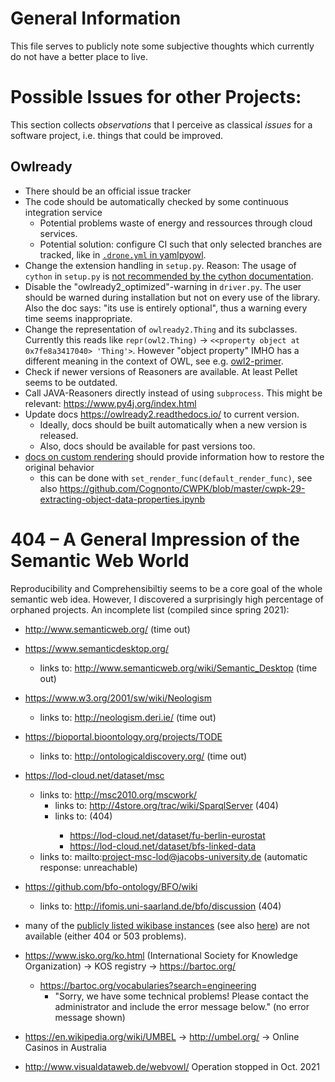 # General Information

This file serves to publicly note some subjective thoughts which currently do not have a better place to live.


# Possible Issues for other Projects:

This section collects *observations* that I perceive as classical *issues* for a software project, i.e. things that could be improved.

## Owlready

- There should be an official issue tracker
- The code should be automatically checked by some continuous integration service
    - Potential problems waste of energy and ressources through cloud services.
    - Potential solution: configure CI such that only selected branches are tracked, like in [`.drone.yml` in yamlpyowl](https://github.com/cknoll/yamlpyowl/blob/main/.drone.yml).
- Change the extension handling in `setup.py`. Reason: The usage of `cython` in `setup.py` is [not recommended by the cython documentation](https://docs.cython.org/en/latest/src/userguide/source_files_and_compilation.html#distributing-cython-modules).
- Disable the "owlready2_optimized"-warning in `driver.py`. The user should be warned during installation but not on every use of the library. Also the doc says: "its use is entirely optional", thus a warning every time seems inappropriate.
- Change the representation of `owlready2.Thing` and its subclasses. Currently this reads like `repr(owl2.Thing)` → `<<property object at 0x7fe8a3417040> 'Thing'>`. However "object property" IMHO has a different meaning in the context of OWL, see e.g. [owl2-primer](https://www.w3.org/TR/owl2-primer/).
- Check if newer versions of Reasoners are available. At least Pellet seems to be outdated.
- Call JAVA-Reasoners directly instead of using `subprocess`. This might be relevant: <https://www.py4j.org/index.html>
- Update docs <https://owlready2.readthedocs.io/> to current version.
    - Ideally, docs should be built automatically when a new version is released.
    - Also, docs should be available for past versions too.
- [docs on custom rendering](https://owlready2.readthedocs.io/en/latest/annotations.html#custom-rendering-of-entities) should provide information how to restore the original behavior
    - this can be done with `set_render_func(default_render_func)`, see also <https://github.com/Cognonto/CWPK/blob/master/cwpk-29-extracting-object-data-properties.ipynb>



# 404 – A General Impression of the Semantic Web World

Reproducibility and Comprehensibiltiy seems to be a core goal of the whole semantic web idea. However, I discovered a surprisingly high percentage of orphaned projects. An incomplete list (compiled since spring 2021):

- http://www.semanticweb.org/ (time out)
- https://www.semanticdesktop.org/
    - links to: http://www.semanticweb.org/wiki/Semantic_Desktop (time out)
- https://www.w3.org/2001/sw/wiki/Neologism
    - links to: http://neologism.deri.ie/ (time out)
- https://bioportal.bioontology.org/projects/TODE
    - links to: http://ontologicaldiscovery.org/ (time out)

- https://lod-cloud.net/dataset/msc
    - links to: http://msc2010.org/mscwork/
        - links to: http://4store.org/trac/wiki/SparqlServer (404)
        - links to: <several other pages> (404)
            - https://lod-cloud.net/dataset/fu-berlin-eurostat
            - https://lod-cloud.net/dataset/bfs-linked-data
    - links to: mailto:project-msc-lod@jacobs-university.de (automatic response: unreachable)
- https://github.com/bfo-ontology/BFO/wiki
    - links to: http://ifomis.uni-saarland.de/bfo/discussion (404)
- many of the [publicly listed wikibase instances](https://wikibase-registry-query.wmflabs.org/#%23defaultView%3ATimeline%0ASELECT%20%3Fitem%20%3FitemLabel%20%3FcreationDate%20%28SAMPLE%28%3Flogo%29%20AS%20%3Fimage%29%0AWHERE%0A%7B%0A%20%20%20%20%3Fitem%20wdt%3AP11%20wd%3AQ20%20.%0A%20%20%20%20%3Fitem%20wdt%3AP5%20%3FcreationDate%20.%0A%09SERVICE%20wikibase%3Alabel%20%7B%20bd%3AserviceParam%20wikibase%3Alanguage%20%22%5BAUTO_LANGUAGE%5D%2Cen%22%20%7D%0A%20%20%20%20OPTIONAL%20%7B%20%3Fitem%20wdt%3AP8%20%3Flogo%20%7D%0A%7D%0AGROUP%20BY%20%3Fitem%20%3FitemLabel%20%3FcreationDate) (see also [here](https://wikibase-registry.wmflabs.org/wiki/Main_Page)) are not available (either 404 or 503 problems).
- https://www.isko.org/ko.html (International Society for Knowledge Organization) -> KOS registry -> https://bartoc.org/
    - https://bartoc.org/vocabularies?search=engineering
        - "Sorry, we have some technical problems! Please contact the administrator and include the error message below." (no error message shown)
- https://en.wikipedia.org/wiki/UMBEL → http://umbel.org/ → Online Casinos in Australia
- http://www.visualdataweb.de/webvowl/ Operation stopped in Oct. 2021
